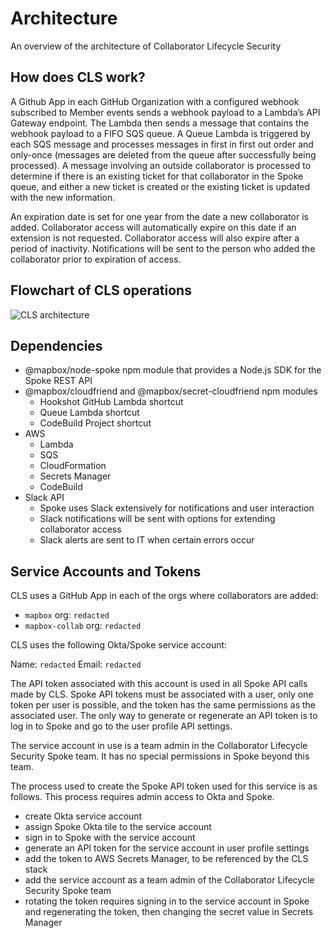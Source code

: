 # Architecture

An overview of the architecture of Collaborator Lifecycle Security

## How does CLS work?

A Github App in each GitHub Organization with a configured webhook subscribed to Member events sends a webhook payload to a Lambda’s API Gateway endpoint. The Lambda then sends a message that contains the webhook payload to a FIFO SQS queue. A Queue Lambda is triggered by each SQS message and processes messages in first in first out order and only-once (messages are deleted from the queue after successfully being processed). A message involving an outside collaborator is processed to determine if there is an existing ticket for that collaborator in the Spoke queue, and either a new ticket is created or the existing ticket is updated with the new information.

An expiration date is set for one year from the date a new collaborator is added. Collaborator access will automatically expire on this date if an extension is not requested. Collaborator access will also expire after a period of inactivity. Notifications will be sent to the person who added the collaborator prior to expiration of access.

## Flowchart of CLS operations

![CLS architecture][1]

## Dependencies

- @mapbox/node-spoke npm module that provides a Node.js SDK for the Spoke REST API
- @mapbox/cloudfriend and @mapbox/secret-cloudfriend npm modules
  - Hookshot GitHub Lambda shortcut
  - Queue Lambda shortcut
  - CodeBuild Project shortcut
- AWS
  - Lambda
  - SQS
  - CloudFormation
  - Secrets Manager
  - CodeBuild
- Slack API
  - Spoke uses Slack extensively for notifications and user interaction
  - Slack notifications will be sent with options for extending collaborator access
  - Slack alerts are sent to IT when certain errors occur

## Service Accounts and Tokens

CLS uses a GitHub App in each of the orgs where collaborators are added: 

- `mapbox` org: `redacted`
- `mapbox-collab` org: `redacted`

CLS uses the following Okta/Spoke service account:

Name: `redacted`
Email: `redacted`

The API token associated with this account is used in all Spoke API calls made by CLS. Spoke API tokens must be associated with a user, only one token per user is possible, and the token has the same permissions as the associated user. The only way to generate or regenerate an API token is to log in to Spoke and go to the user profile API settings.

The service account in use is a team admin in the Collaborator Lifecycle Security Spoke team. It has no special permissions in Spoke beyond this team.

The process used to create the Spoke API token used for this service is as follows. This process requires admin access to Okta and Spoke.

- create Okta service account
- assign Spoke Okta tile to the service account
- sign in to Spoke with the service account
- generate an API token for the service account in user profile settings
- add the token to AWS Secrets Manager, to be referenced by the CLS stack
- add the service account as a team admin of the Collaborator Lifecycle Security Spoke team
- rotating the token requires signing in to the service account in Spoke and regenerating the token, then changing the secret value in Secrets Manager

[1]: https://user-images.githubusercontent.com/29611310/124981455-97215580-e003-11eb-85b1-c488c1de01a2.png
